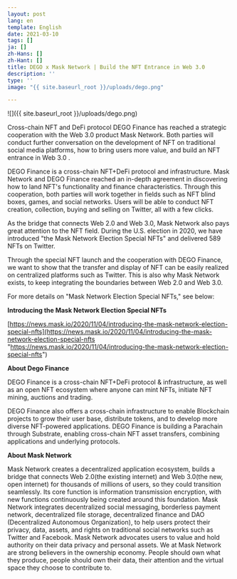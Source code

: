 ```yaml
---
layout: post
lang: en
template: English
date: 2021-03-10
tags: []
ja: []
zh-Hans: []
zh-Hant: []
title: DEGO x Mask Network | Build the NFT Entrance in Web 3.0
description: ''
type: ''
image: "{{ site.baseurl_root }}/uploads/dego.png"

---
```

![]({{ site.baseurl_root }}/uploads/dego.png)

Cross-chain NFT and DeFi protocol DEGO Finance has reached a strategic cooperation with the Web 3.0 product Mask Network. Both parties will conduct further conversation on the development of NFT on traditional social media platforms, how to bring users more value, and build an NFT entrance in  Web 3.0 .

DEGO Finance is a cross-chain NFT+DeFi protocol and infrastructure. Mask Network and DEGO Finance reached an in-depth agreement in discovering how to land NFT's functionality and finance characteristics. Through this cooperation, both parties will work together in fields such as NFT blind boxes, games, and social networks. Users will be able to conduct NFT creation, collection, buying and selling on Twitter, all with a few clicks.

As the bridge that connects Web 2.0 and Web 3.0, Mask Network also pays great attention to the NFT field. During the U.S. election in 2020, we have introduced "the Mask Network Election Special NFTs" and delivered 589 NFTs on Twitter.

 Through the special NFT launch and the cooperation with DEGO Finance, we want to show that the transfer and display of NFT can be easily realized on centralized platforms such as Twitter. This is also why Mask Network exists, to keep integrating the boundaries between Web 2.0 and Web 3.0.

For more details on "Mask Network Election Special NFTs," see below:

**Introducing the Mask Network Election Special NFTs**

[https://news.mask.io/2020/11/04/introducing-the-mask-network-election-special-nfts](https://news.mask.io/2020/11/04/introducing-the-mask-network-election-special-nfts "https://news.mask.io/2020/11/04/introducing-the-mask-network-election-special-nfts")

**About Dego Finance**

DEGO Finance is a cross-chain NFT+DeFi protocol & infrastructure, as well as an open NFT ecosystem where anyone can mint NFTs, initiate NFT mining, auctions and trading.

DEGO Finance also offers a cross-chain infrastructure to enable Blockchain projects to grow their user base, distribute tokens, and to develop more diverse NFT-powered applications. DEGO Finance is building a Parachain through Substrate, enabling cross-chain NFT asset transfers, combining applications and underlying protocols.

**About Mask Network**

Mask Network creates a decentralized application ecosystem, builds a bridge that connects Web 2.0(the existing internet) and Web 3.0(the new, open internet) for thousands of millions of users, so they could transition seamlessly. Its core function is information transmission encryption, with new functions continuously being created around this foundation. Mask Network integrates decentralized social messaging, borderless payment network, decentralized file storage, decentralized finance and DAO (Decentralized Autonomous Organization), to help users protect their privacy, data, assets, and rights on traditional social networks such as Twitter and Facebook. Mask Network advocates users to value and hold authority on their data privacy and personal assets. We at Mask Network are strong believers in the ownership economy. People should own what they produce, people should own their data, their attention and the virtual space they choose to contribute to.